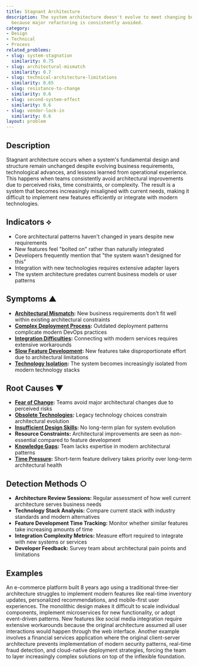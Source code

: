 ```yaml
---
title: Stagnant Architecture
description: The system architecture doesn't evolve to meet changing business needs
  because major refactoring is consistently avoided.
category:
- Design
- Technical
- Process
related_problems:
- slug: system-stagnation
  similarity: 0.75
- slug: architectural-mismatch
  similarity: 0.7
- slug: technical-architecture-limitations
  similarity: 0.65
- slug: resistance-to-change
  similarity: 0.6
- slug: second-system-effect
  similarity: 0.6
- slug: vendor-lock-in
  similarity: 0.6
layout: problem
---
```


## Description

Stagnant architecture occurs when a system's fundamental design and structure remain unchanged despite evolving business requirements, technological advances, and lessons learned from operational experience. This happens when teams consistently avoid architectural improvements due to perceived risks, time constraints, or complexity. The result is a system that becomes increasingly misaligned with current needs, making it difficult to implement new features efficiently or integrate with modern technologies.

## Indicators ⟡

- Core architectural patterns haven't changed in years despite new requirements
- New features feel "bolted on" rather than naturally integrated
- Developers frequently mention that "the system wasn't designed for this"
- Integration with new technologies requires extensive adapter layers
- The system architecture predates current business models or user patterns

## Symptoms ▲

- **[Architectural Mismatch](architectural-mismatch.md):** New business requirements don't fit well within existing architectural constraints
- **[Complex Deployment Process](complex-deployment-process.md):** Outdated deployment patterns complicate modern DevOps practices
- **[Integration Difficulties](integration-difficulties.md):** Connecting with modern services requires extensive workarounds
- **[Slow Feature Development](slow-feature-development.md):** New features take disproportionate effort due to architectural limitations
- **[Technology Isolation](technology-isolation.md):** The system becomes increasingly isolated from modern technology stacks

## Root Causes ▼

- **[Fear of Change](fear-of-change.md):** Teams avoid major architectural changes due to perceived risks
- **[Obsolete Technologies](obsolete-technologies.md):** Legacy technology choices constrain architectural evolution
- **[Insufficient Design Skills](insufficient-design-skills.md):** No long-term plan for system evolution
- **Resource Constraints:** Architectural improvements are seen as non-essential compared to feature development
- **[Knowledge Gaps](knowledge-gaps.md):** Team lacks expertise in modern architectural patterns
- **[Time Pressure](time-pressure.md):** Short-term feature delivery takes priority over long-term architectural health

## Detection Methods ○

- **Architecture Review Sessions:** Regular assessment of how well current architecture serves business needs
- **Technology Stack Analysis:** Compare current stack with industry standards and modern alternatives
- **Feature Development Time Tracking:** Monitor whether similar features take increasing amounts of time
- **Integration Complexity Metrics:** Measure effort required to integrate with new systems or services
- **Developer Feedback:** Survey team about architectural pain points and limitations

## Examples

An e-commerce platform built 8 years ago using a traditional three-tier architecture struggles to implement modern features like real-time inventory updates, personalized recommendations, and mobile-first user experiences. The monolithic design makes it difficult to scale individual components, implement microservices for new functionality, or adopt event-driven patterns. New features like social media integration require extensive workarounds because the original architecture assumed all user interactions would happen through the web interface. Another example involves a financial services application where the original client-server architecture prevents implementation of modern security patterns, real-time fraud detection, and cloud-native deployment strategies, forcing the team to layer increasingly complex solutions on top of the inflexible foundation.